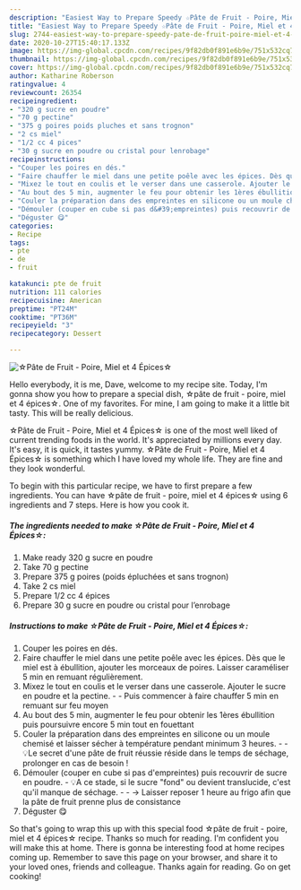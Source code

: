 ```yaml
---
description: "Easiest Way to Prepare Speedy ☆Pâte de Fruit - Poire, Miel et 4 Épices☆"
title: "Easiest Way to Prepare Speedy ☆Pâte de Fruit - Poire, Miel et 4 Épices☆"
slug: 2744-easiest-way-to-prepare-speedy-pate-de-fruit-poire-miel-et-4-epices
date: 2020-10-27T15:40:17.133Z
image: https://img-global.cpcdn.com/recipes/9f82db0f891e6b9e/751x532cq70/☆pate-de-fruit-poire-miel-et-4-epices☆-photo-principale-de-la-recette.jpg
thumbnail: https://img-global.cpcdn.com/recipes/9f82db0f891e6b9e/751x532cq70/☆pate-de-fruit-poire-miel-et-4-epices☆-photo-principale-de-la-recette.jpg
cover: https://img-global.cpcdn.com/recipes/9f82db0f891e6b9e/751x532cq70/☆pate-de-fruit-poire-miel-et-4-epices☆-photo-principale-de-la-recette.jpg
author: Katharine Roberson
ratingvalue: 4
reviewcount: 26354
recipeingredient:
- "320 g sucre en poudre"
- "70 g pectine"
- "375 g poires poids pluches et sans trognon"
- "2 cs miel"
- "1/2 cc 4 pices"
- "30 g sucre en poudre ou cristal pour lenrobage"
recipeinstructions:
- "Couper les poires en dés."
- "Faire chauffer le miel dans une petite poêle avec les épices. Dès que le miel est à ébullition, ajouter les morceaux de poires. Laisser caraméliser 5 min en remuant régulièrement."
- "Mixez le tout en coulis et le verser dans une casserole. Ajouter le sucre en poudre et la pectine.  Puis commencer à faire chauffer 5 min en remuant sur feu moyen"
- "Au bout des 5 min, augmenter le feu pour obtenir les 1ères ébullition puis poursuivre encore 5 min tout en fouettant"
- "Couler la préparation dans des empreintes en silicone ou un moule chemisé et laisser sécher à température pendant minimum 3 heures.  💡Le secret d&#39;une pâte de fruit réussie réside dans le temps de séchage, prolonger en cas de besoin !"
- "Démouler (couper en cube si pas d&#39;empreintes) puis recouvrir de sucre en poudre.  💡A ce stade, si le sucre &#34;fond&#34; ou devient translucide, c&#39;est qu&#39;il manque de séchage.  -&gt; Laisser reposer 1 heure au frigo afin que la pâte de fruit prenne plus de consistance"
- "Déguster 😋"
categories:
- Recipe
tags:
- pte
- de
- fruit

katakunci: pte de fruit 
nutrition: 111 calories
recipecuisine: American
preptime: "PT24M"
cooktime: "PT36M"
recipeyield: "3"
recipecategory: Dessert

---
```



![☆Pâte de Fruit - Poire, Miel et 4 Épices☆](https://img-global.cpcdn.com/recipes/9f82db0f891e6b9e/751x532cq70/☆pate-de-fruit-poire-miel-et-4-epices☆-photo-principale-de-la-recette.jpg)

Hello everybody, it is me, Dave, welcome to my recipe site. Today, I'm gonna show you how to prepare a special dish, ☆pâte de fruit - poire, miel et 4 épices☆. One of my favorites. For mine, I am going to make it a little bit tasty. This will be really delicious.

☆Pâte de Fruit - Poire, Miel et 4 Épices☆ is one of the most well liked of current trending foods in the world. It's appreciated by millions every day. It's easy, it is quick, it tastes yummy. ☆Pâte de Fruit - Poire, Miel et 4 Épices☆ is something which I have loved my whole life. They are fine and they look wonderful.




To begin with this particular recipe, we have to first prepare a few ingredients. You can have ☆pâte de fruit - poire, miel et 4 épices☆ using 6 ingredients and 7 steps. Here is how you cook it.

<!--inarticleads1-->

##### The ingredients needed to make ☆Pâte de Fruit - Poire, Miel et 4 Épices☆:

1. Make ready 320 g sucre en poudre
1. Take 70 g pectine
1. Prepare 375 g poires (poids épluchées et sans trognon)
1. Take 2 cs miel
1. Prepare 1/2 cc 4 épices
1. Prepare 30 g sucre en poudre ou cristal pour l’enrobage




<!--inarticleads2-->

##### Instructions to make ☆Pâte de Fruit - Poire, Miel et 4 Épices☆:

1. Couper les poires en dés.
1. Faire chauffer le miel dans une petite poêle avec les épices. Dès que le miel est à ébullition, ajouter les morceaux de poires. Laisser caraméliser 5 min en remuant régulièrement.
1. Mixez le tout en coulis et le verser dans une casserole. Ajouter le sucre en poudre et la pectine. -  - Puis commencer à faire chauffer 5 min en remuant sur feu moyen
1. Au bout des 5 min, augmenter le feu pour obtenir les 1ères ébullition puis poursuivre encore 5 min tout en fouettant
1. Couler la préparation dans des empreintes en silicone ou un moule chemisé et laisser sécher à température pendant minimum 3 heures. -  - 💡Le secret d&#39;une pâte de fruit réussie réside dans le temps de séchage, prolonger en cas de besoin !
1. Démouler (couper en cube si pas d&#39;empreintes) puis recouvrir de sucre en poudre.  - 💡A ce stade, si le sucre &#34;fond&#34; ou devient translucide, c&#39;est qu&#39;il manque de séchage. -  - -&gt; Laisser reposer 1 heure au frigo afin que la pâte de fruit prenne plus de consistance
1. Déguster 😋




So that's going to wrap this up with this special food ☆pâte de fruit - poire, miel et 4 épices☆ recipe. Thanks so much for reading. I'm confident you will make this at home. There is gonna be interesting food at home recipes coming up. Remember to save this page on your browser, and share it to your loved ones, friends and colleague. Thanks again for reading. Go on get cooking!
